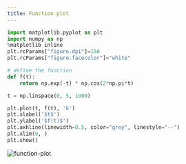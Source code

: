 ```yaml
---
title: Function plot
---
```

```python showLineNumbers
import matplotlib.pyplot as plt
import numpy as np
%matplotlib inline
plt.rcParams["figure.dpi"]=150
plt.rcParams["figure.facecolor"]="white"

# define the function
def f(t):
    return np.exp(-t) * np.cos(2*np.pi*t)

t = np.linspace(0, 5, 1000)

plt.plot(t, f(t), 'k')
plt.xlabel('$t$')
plt.ylabel('$f(t)$')
plt.axhline(linewidth=0.5, color="grey", linestyle="--")
plt.xlim(0, )
plt.show()
```

<picture>
  <source type="image/webp" srcSet={require("/img/function-plot.webp").default} />
  <img src={require("/img/function-plot.png").default} alt="function-plot" />
</picture>
